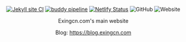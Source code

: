 
<div align=center>
  


[![Jekyll site CI](https://github.com/No767/Exingcn/actions/workflows/jekyll.yml/badge.svg)](https://github.com/No767/Exingcn/actions/workflows/jekyll.yml) [![buddy pipeline](https://app.buddy.works/no767/exingcn/pipelines/pipeline/335894/badge.svg?token=36fbb8da0dc1ca654c6d1bf0483f8f2bbb06f78f5e332535843409593d5096f7 "buddy pipeline")](https://app.buddy.works/no767/exingcn/pipelines/pipeline/335894) [![Netlify Status](https://api.netlify.com/api/v1/badges/42b20fd0-7bb5-40b2-9d03-6eb163eddca1/deploy-status)](https://app.netlify.com/sites/serene-bose-fcbc84/deploys) <img alt="GitHub" src="https://img.shields.io/github/license/No767/Exingcn"> <img alt="Website" src="https://img.shields.io/website?down_color=red&down_message=offline&up_message=online&url=http%3A%2F%2Fexingcn.com">


<div align=center>
Exingcn.com's main website
<br>

Blog: https://blog.exingcn.com

